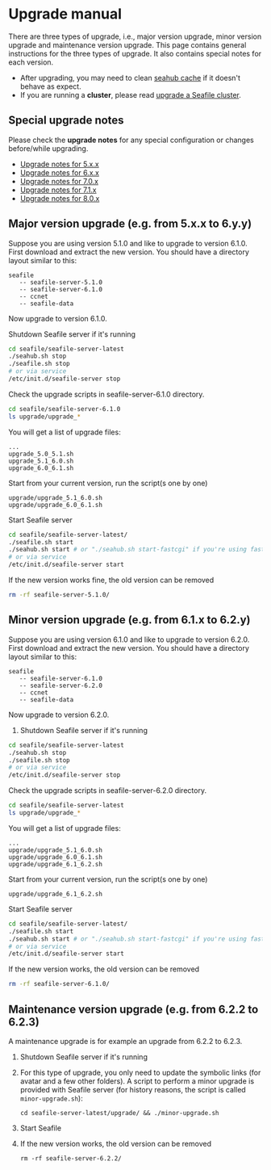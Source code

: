 # Upgrade manual

There are three types of upgrade, i.e., major version upgrade, minor version upgrade and maintenance version upgrade. This page contains general instructions for the three types of upgrade. It also contains special notes for each version.

* After upgrading, you may need to clean [seahub cache](../deploy/add_memcached.md) if it doesn't behave as expect.
* If you are running a **cluster**, please read [upgrade a Seafile cluster](../deploy_pro/upgrade_a_cluster.md).

## Special upgrade notes

Please check the **upgrade notes** for any special configuration or changes before/while upgrading.

* [Upgrade notes for 5.x.x](./upgrade_notes_for_5.x.x.md)
* [Upgrade notes for 6.x.x](./upgrade_notes_for_6.x.x.md)
* [Upgrade notes for 7.0.x](./upgrade_notes_for_7.0.x.md)
* [Upgrade notes for 7.1.x](./upgrade_notes_for_7.1.x.md)
* [Upgrade notes for 8.0.x](./upgrade_notes_for_8.0.x.md)

## Major version upgrade (e.g. from 5.x.x to 6.y.y)

Suppose you are using version 5.1.0 and like to upgrade to version 6.1.0. First download and extract the new version. You should have a directory layout similar to this:

```
seafile
   -- seafile-server-5.1.0
   -- seafile-server-6.1.0
   -- ccnet
   -- seafile-data
```

Now upgrade to version 6.1.0.

Shutdown Seafile server if it's running

```sh
cd seafile/seafile-server-latest
./seahub.sh stop
./seafile.sh stop
# or via service
/etc/init.d/seafile-server stop
```

Check the upgrade scripts in seafile-server-6.1.0 directory.

```sh
cd seafile/seafile-server-6.1.0
ls upgrade/upgrade_*
```

You will get a list of upgrade files:

```
...
upgrade_5.0_5.1.sh
upgrade_5.1_6.0.sh
upgrade_6.0_6.1.sh
```

Start from your current version, run the script(s one by one)

```
upgrade/upgrade_5.1_6.0.sh
upgrade/upgrade_6.0_6.1.sh
```

Start Seafile server

```sh
cd seafile/seafile-server-latest/
./seafile.sh start
./seahub.sh start # or "./seahub.sh start-fastcgi" if you're using fastcgi
# or via service
/etc/init.d/seafile-server start
```

If the new version works fine, the old version can be removed

```sh
rm -rf seafile-server-5.1.0/
```

## Minor version upgrade (e.g. from 6.1.x to 6.2.y)

Suppose you are using version 6.1.0 and like to upgrade to version 6.2.0. First download and extract the new version. You should have a directory layout similar to this:

```
seafile
   -- seafile-server-6.1.0
   -- seafile-server-6.2.0
   -- ccnet
   -- seafile-data
```

Now upgrade to version 6.2.0.

1. Shutdown Seafile server if it's running

```sh
cd seafile/seafile-server-latest
./seahub.sh stop
./seafile.sh stop
# or via service
/etc/init.d/seafile-server stop
```

Check the upgrade scripts in seafile-server-6.2.0 directory.

```sh
cd seafile/seafile-server-latest
ls upgrade/upgrade_*
```

You will get a list of upgrade files:

```
...
upgrade/upgrade_5.1_6.0.sh
upgrade/upgrade_6.0_6.1.sh
upgrade/upgrade_6.1_6.2.sh
```

Start from your current version, run the script(s one by one)

```
upgrade/upgrade_6.1_6.2.sh
```

Start Seafile server

```sh
cd seafile/seafile-server-latest/
./seafile.sh start
./seahub.sh start # or "./seahub.sh start-fastcgi" if you're using fastcgi
# or via service
/etc/init.d/seafile-server start
```

If the new version works, the old version can be removed

```sh
rm -rf seafile-server-6.1.0/
```

## Maintenance version upgrade (e.g. from 6.2.2 to 6.2.3)

A maintenance upgrade is for example an upgrade from 6.2.2 to 6.2.3.

1. Shutdown Seafile server if it's running
2. For this type of upgrade, you only need to update the symbolic links (for avatar and a few other folders). 
   A script to perform a minor upgrade is provided with Seafile server (for history reasons, the script is called `minor-upgrade.sh`):

    ```
    cd seafile-server-latest/upgrade/ && ./minor-upgrade.sh
    ```

3. Start Seafile
4. If the new version works, the old version can be removed

    ```
    rm -rf seafile-server-6.2.2/
    ```
